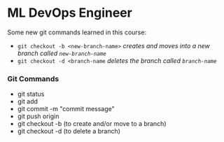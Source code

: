 # ML DevOps Engineer

Some new git commands learned in this course:

- `git checkout -b <new-branch-name>` *creates and moves into a new branch called `new-branch-name`*  
- `git checkout -d <branch-name` *deletes the branch called `branch-name`*

### Git Commands
* git status
* git add
* git commit -m "commit message"
* git push origin <branch-name>
* git checkout -b <branch-name> (to create and/or move to a branch)
* git checkout -d <branch-name> (to delete a branch)
